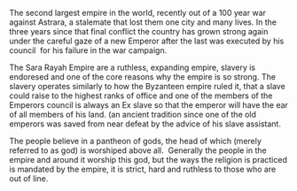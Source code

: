 The second largest empire in the world, recently out of a 100 year war against Astrara, a stalemate that lost them one city and many lives. In the three years since that final conflict the country has grown strong again under the careful gaze of a new Emperor after the last was executed by his council  for his failure in the war campaign.

The Sara Rayah Empire are a ruthless, expanding empire, slavery is endoresed and one of the core reasons why the empire is so strong. The slavery operates similarly to how the Byzanteen empire ruled it, that a slave could raise to the highest ranks of office and one of the members of the Emperors council is always an Ex slave so that the emperor will have the ear of all members of his land. (an ancient tradition since one of the old emperors was saved from near defeat by the advice of his slave assistant. 

The people believe in a pantheon of gods, the head of which (merely referred to as god) is worshiped above all.  Generally the people in the empire and around it worship this god, but the ways the religion is practiced is mandated by the empire, it is strict, hard and ruthless to those who are out of line.